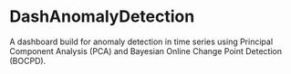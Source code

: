 # DashAnomalyDetection
A dashboard build for anomaly detection in time series using Principal Component Analysis (PCA) and Bayesian Online Change Point Detection (BOCPD).  
